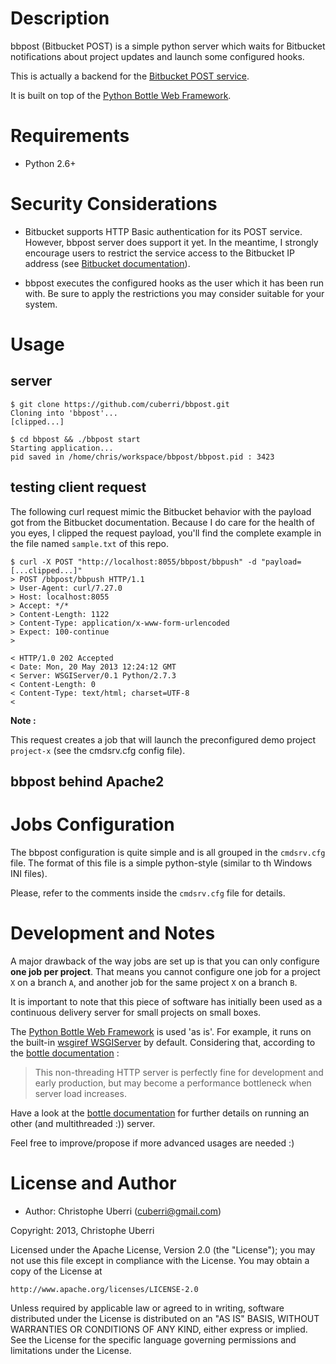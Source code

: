 Description
===========

bbpost (Bitbucket POST) is a simple python server which waits for Bitbucket 
notifications about project updates and launch some configured hooks.

This is actually a backend for the 
[Bitbucket POST service](https://confluence.atlassian.com/display/BITBUCKET/POST+Service+Management).

It is built on top of the [Python Bottle Web Framework](http://bottlepy.org/docs/dev/index.html).

Requirements
============

* Python 2.6+

Security Considerations
=======================

* Bitbucket supports HTTP Basic authentication for its POST service. However, 
bbpost server does support it yet. In the meantime, I strongly encourage users 
to restrict the service access to the Bitbucket IP address 
(see [Bitbucket documentation](https://confluence.atlassian.com/display/BITBUCKET/POST+Service+Management)).

* bbpost executes the configured hooks as the user which it has been run with.
Be sure to apply the restrictions you may consider suitable for your system.

Usage
=====

## server

    $ git clone https://github.com/cuberri/bbpost.git
    Cloning into 'bbpost'...
    [clipped...]

    $ cd bbpost && ./bbpost start
    Starting application...
    pid saved in /home/chris/workspace/bbpost/bbpost.pid : 3423

## testing client request

The following curl request mimic the Bitbucket behavior with the payload got from 
the Bitbucket documentation. Because I do care for the health of you eyes, I 
clipped the request payload, you'll find the complete example in the file named 
`sample.txt` of this repo.

    $ curl -X POST "http://localhost:8055/bbpost/bbpush" -d "payload=[...clipped...]"
    > POST /bbpost/bbpush HTTP/1.1
    > User-Agent: curl/7.27.0
    > Host: localhost:8055
    > Accept: */*
    > Content-Length: 1122
    > Content-Type: application/x-www-form-urlencoded
    > Expect: 100-continue
    >

    < HTTP/1.0 202 Accepted
    < Date: Mon, 20 May 2013 12:24:12 GMT
    < Server: WSGIServer/0.1 Python/2.7.3
    < Content-Length: 0
    < Content-Type: text/html; charset=UTF-8
    <

**Note :**

This request creates a job that will launch the preconfigured demo project 
`project-x` (see the cmdsrv.cfg config file).

## bbpost behind Apache2

Jobs Configuration
==================

The bbpost configuration is quite simple and is all grouped in the `cmdsrv.cfg`
file. The format of this file is a simple python-style (similar to th Windows 
INI files).

Please, refer to the comments inside the `cmdsrv.cfg` file for details.

Development and Notes
=====================

A major drawback of the way jobs are set up is that you can only 
configure **one job per project**. That means you cannot configure one job for 
a project `X` on a branch `A`, and another job for the same project `X` on a 
branch `B`.


It is important to note that this piece of software has initially been used as a
continuous delivery server for small projects on small boxes.


The [Python Bottle Web Framework](http://bottlepy.org/docs/dev/index.html)
is used 'as is'. For example, it runs on the built-in [wsgiref WSGIServer](http://docs.python.org/2/library/wsgiref.html#module-wsgiref.simple_server)
by default. Considering that, according to the [bottle documentation](http://bottlepy.org/docs/dev/tutorial.html#deployment) :

> This non-threading HTTP server is perfectly fine for development and early 
> production, but may become a performance bottleneck when server load 
> increases.

Have a look at the [bottle documentation](http://bottlepy.org/docs/dev/tutorial.html#deployment)
for further details on running an other (and multithreaded :)) server.

Feel free to improve/propose if more advanced usages are needed :)

License and Author
==================

* Author: Christophe Uberri (<cuberri@gmail.com>)

Copyright: 2013, Christophe Uberri

Licensed under the Apache License, Version 2.0 (the "License");
you may not use this file except in compliance with the License.
You may obtain a copy of the License at

    http://www.apache.org/licenses/LICENSE-2.0

Unless required by applicable law or agreed to in writing, software
distributed under the License is distributed on an "AS IS" BASIS,
WITHOUT WARRANTIES OR CONDITIONS OF ANY KIND, either express or implied.
See the License for the specific language governing permissions and
limitations under the License.
